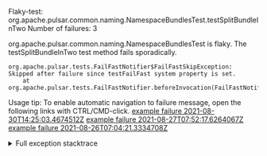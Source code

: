         
Flaky-test: org.apache.pulsar.common.naming.NamespaceBundlesTest.testSplitBundleInTwo
Number of failures: 3

org.apache.pulsar.common.naming.NamespaceBundlesTest is flaky. The testSplitBundleInTwo test method fails sporadically.

```
org.apache.pulsar.tests.FailFastNotifier$FailFastSkipException: Skipped after failure since testFailFast system property is set.
	at org.apache.pulsar.tests.FailFastNotifier.beforeInvocation(FailFastNotifier.java:88)

```

Usage tip: To enable automatic navigation to failure message, open the following links with CTRL/CMD-click.
[example failure 2021-08-30T14:25:03.4674512Z](https://github.com/apache/pulsar/runs/3462661639?check_suite_focus=true#step:9:881)
[example failure 2021-08-27T07:52:17.6264067Z](https://github.com/apache/pulsar/runs/3440855061?check_suite_focus=true#step:9:894)
[example failure 2021-08-26T07:04:21.3334708Z](https://github.com/apache/pulsar/runs/3429892062?check_suite_focus=true#step:9:854)


<details>
<summary>Full exception stacktrace</summary>
<code><pre>
org.apache.pulsar.tests.FailFastNotifier$FailFastSkipException: Skipped after failure since testFailFast system property is set.
	at org.apache.pulsar.tests.FailFastNotifier.beforeInvocation(FailFastNotifier.java:88)

</pre></code>
</details>

